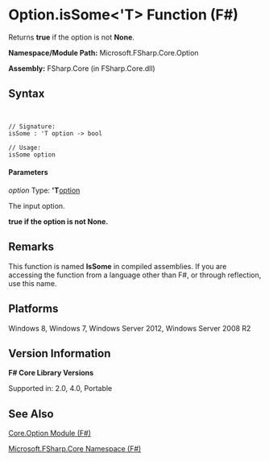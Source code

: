 # Option.isSome<'T> Function (F#)

Returns **true** if the option is not **None**.

**Namespace/Module Path:** Microsoft.FSharp.Core.Option

**Assembly:** FSharp.Core (in FSharp.Core.dll)


## Syntax


```


// Signature:
isSome : 'T option -> bool

// Usage:
isSome option

```



#### Parameters
*option*
Type: **'T**[option](http://msdn.microsoft.com/en-us/library/b08add48-34bf-4410-80a1-ef6a8daddc58)


The input option.



**true if the option is not None.**
## Remarks
This function is named **IsSome** in compiled assemblies. If you are accessing the function from a language other than F#, or through reflection, use this name.


## Platforms
Windows 8, Windows 7, Windows Server 2012, Windows Server 2008 R2


## Version Information
**F# Core Library Versions**

Supported in: 2.0, 4.0, Portable




## See Also
[Core.Option Module &#40;F&#35;&#41;](Core.Option+Module+%28FSharp%29.md)

[Microsoft.FSharp.Core Namespace &#40;F&#35;&#41;](Microsoft.FSharp.Core+Namespace+%28FSharp%29.md)

